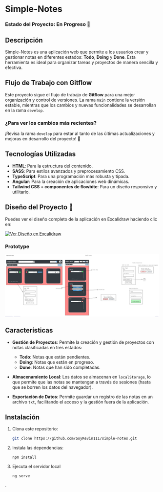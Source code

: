 # Simple-Notes

### **Estado del Proyecto: En Progreso** 🚧

## Descripción
Simple-Notes es una aplicación web que permite a los usuarios crear y gestionar notas en diferentes estados: **Todo**, **Doing**  y **Done**. Esta herramienta es ideal para organizar tareas y proyectos de manera sencilla y efectiva.

## Flujo de Trabajo con Gitflow

Este proyecto sigue el flujo de trabajo de **Gitflow** para una mejor organización y control de versiones. La rama `main` contiene la versión estable, mientras que los cambios y nuevas funcionalidades se desarrollan en la rama `develop`.

### ¿Para ver los cambios más recientes?
¡Revisa la rama `develop` para estar al tanto de las últimas actualizaciones y mejoras en desarrollo del proyecto! 🚀


## Tecnologías Utilizadas

- **HTML**: Para la estructura del contenido.
- **SASS**: Para estilos avanzados y preprocesamiento CSS.
- **TypeScript**: Para una programación más robusta y tipada.
- **Angular**: Para la creación de aplicaciones web dinámicas.
- **Tailwind CSS + componentes de flowbite**: Para un diseño responsivo y utilitario.


## Diseño del Proyecto 🎨



Puedes ver el diseño completo de la aplicación en Excalidraw haciendo clic en:

[![Ver Diseño en Excalidraw](https://img.shields.io/badge/Design-Excalidraw-blue?style=flat-square&logo=excalidraw)](https://excalidraw.com/#json=63jQNLSRYkh3KjZYJQDs9,XAEuc5Vy2PLJ-pSpODjFUA)

### Prototype
![texto](./public/assets/design/prototype.png)






## Características

- **Gestión de Proyectos**: Permite la creación y gestión de proyectos con notas clasificadas en tres estados:
  - **Todo**: Notas que están pendientes.
  - **Doing**: Notas que están en progreso.
  - **Done**: Notas que han sido completadas.
  
- **Almacenamiento Local**: Los datos se almacenan en `localStorage`, lo que permite que las notas se mantengan a través de sesiones (hasta que se borren los datos del navegador).

- **Exportación de Datos**: Permite guardar un registro de las notas en un archivo `txt`, facilitando el acceso y la gestión fuera de la aplicación.



## Instalación

1. Clona este repositorio:
   ```bash
   git clone https://github.com/SoyKevin111/simple-notes.git
2. Instala las dependencias:
	```
	npm install
3. Ejecuta el servidor local
	```bash
	ng serve
.




